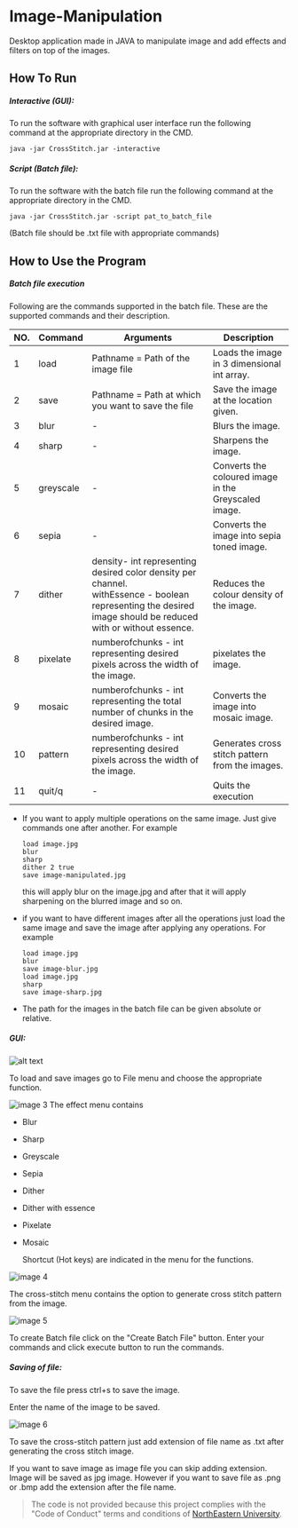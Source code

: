 # Image-Manipulation
Desktop application made in JAVA to manipulate image and add effects and filters on top of the images.
## How To Run
##### Interactive (GUI):

To run the software with graphical user interface run the following command at the appropriate directory in the CMD.

    java -jar CrossStitch.jar -interactive

##### Script (Batch file):

To run the software with the batch file run the following command at the appropriate directory in the CMD.

```
java -jar CrossStitch.jar -script pat_to_batch_file
```

(Batch file should be .txt file with appropriate commands)



## How to Use the Program
##### Batch file execution

Following are the commands supported in the batch file.
These are the supported commands and their description.

| NO.  | Command                        | Arguments                                                    | Description                                          |
| :--- | ------------------------------ | ------------------------------------------------------------ | ---------------------------------------------------- |
| 1    | load <Pathname>                | Pathname = Path of the image file                            | Loads the image in 3 dimensional int array.          |
| 2    | save <Pathname>                | Pathname = Path at which you want to save the file           | Save the image at the location given.                |
| 3    | blur                           | -                                                            | Blurs the image.                                     |
| 4    | sharp                          | -                                                            | Sharpens the image.                                  |
| 5    | greyscale                      | -                                                            | Converts the coloured image in the Greyscaled image. |
| 6    | sepia                          | -                                                            | Converts the image into sepia toned image.           |
| 7    | dither <density> <withEssence> | density- int representing desired color density per channel. <br /> withEssence - boolean representing the desired image should be reduced with or without essence. | Reduces the colour density of the image.             |
| 8    | pixelate <numberofChunks>      | numberofchunks - int representing desired pixels across the width of the image. | pixelates the image.                                 |
| 9    | mosaic <numberofchunks>        | numberofchunks - int representing the total number of chunks in the desired image. | Converts the image into mosaic image.                |
| 10   | pattern <numberofchunks>       | numberofchunks - int representing desired pixels across the width of the image. | Generates cross stitch pattern from the images.      |
| 11   | quit/q                         | -                                                            | Quits the execution                                  |

- If you want to apply multiple operations on the same image. Just give commands one after another. For example

  ```
  load image.jpg
  blur
  sharp
  dither 2 true
  save image-manipulated.jpg
  ```

  this will apply blur on the image.jpg and after that it will apply sharpening on the blurred image and so on.

- if you want to have different images after all the operations just load the same image and save the image after applying any operations. For example

  ```
  load image.jpg
  blur
  save image-blur.jpg
  load image.jpg
  sharp
  save image-sharp.jpg
  ```


- The path for the images in the batch file can be given absolute or relative.



##### GUI:

![alt text](https://github.com/artikbharoliya/Image-Manipulation/blob/main/reference%20images/image%201.png)

To load and save images go to File menu and choose the appropriate function. 


![image 3](https://github.com/artikbharoliya/Image-Manipulation/blob/main/reference%20images/image%203.png)
The effect menu contains 

- Blur

- Sharp

- Greyscale

- Sepia

- Dither

- Dither with essence

- Pixelate

- Mosaic

  Shortcut (Hot keys) are indicated in the menu for the functions.
  
  
![image 4](https://github.com/artikbharoliya/Image-Manipulation/blob/main/reference%20images/image%204.png)



The cross-stitch menu contains the option to generate cross stitch pattern from the image.



![image 5](https://github.com/artikbharoliya/Image-Manipulation/blob/main/reference%20images/image%205.png)



To create Batch file click on the "Create Batch File" button. Enter your commands and click execute button to run the commands.

##### Saving of file:

To save the file press ctrl+s to save the image.

Enter the name of the image to be saved.

![image 6](https://github.com/artikbharoliya/Image-Manipulation/blob/main/reference%20images/image%206.png)

To save the cross-stitch pattern just add extension of file name as .txt after generating the cross stitch image.

If you want to save image as image file you can skip adding extension. Image will be saved as jpg image. However if you want to save file as .png or .bmp add the extension after the file name.



> The code is not provided because this project complies with the "Code of Conduct" terms and conditions of [NorthEastern University](http://www.northeastern.edu/osccr/code-of-student-conduct/).
